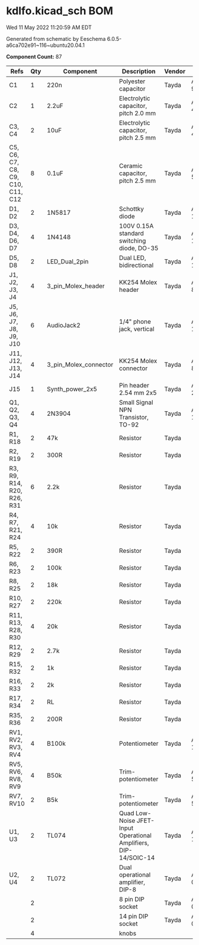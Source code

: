 # kdlfo.kicad_sch BOM

Wed 11 May 2022 11:20:59 AM EDT

Generated from schematic by Eeschema 6.0.5-a6ca702e91~116~ubuntu20.04.1

**Component Count:** 87

| Refs | Qty | Component | Description | Vendor | SKU |
| ----- | --- | ---- | ----------- | ---- | ---- |
| C1 | 1 | 220n | Polyester capacitor | Tayda | A-984 |
| C2 | 1 | 2.2uF | Electrolytic capacitor, pitch 2.0 mm | Tayda | A-4532 |
| C3, C4 | 2 | 10uF | Electrolytic capacitor, pitch 2.5 mm | Tayda | A-4349 |
| C5, C6, C7, C8, C9, C10, C11, C12 | 8 | 0.1uF | Ceramic capacitor, pitch 2.5 mm | Tayda | A-553 |
| D1, D2 | 2 | 1N5817 | Schottky diode | Tayda | A-159 |
| D3, D4, D6, D7 | 4 | 1N4148 | 100V 0.15A standard switching diode, DO-35 | Tayda | A-157 |
| D5, D8 | 2 | LED_Dual_2pin | Dual LED, bidirectional | Tayda | A-1050 |
| J1, J2, J3, J4 | 4 | 3_pin_Molex_header | KK254 Molex header | Tayda | A-805 |
| J5, J6, J7, J8, J9, J10 | 6 | AudioJack2 | 1/4" phone jack, vertical | Tayda | A-1121 |
| J11, J12, J13, J14 | 4 | 3_pin_Molex_connector | KK254 Molex connector | Tayda | A-827 |
| J15 | 1 | Synth_power_2x5 | Pin header 2.54 mm 2x5 | Tayda | A-2939 |
| Q1, Q2, Q3, Q4 | 4 | 2N3904 | Small Signal NPN Transistor, TO-92 | Tayda | A-111 |
| R1, R18 | 2 | 47k | Resistor | Tayda |  |
| R2, R19 | 2 | 300R | Resistor | Tayda |  |
| R3, R9, R14, R20, R26, R31 | 6 | 2.2k | Resistor | Tayda |  |
| R4, R7, R21, R24 | 4 | 10k | Resistor | Tayda |  |
| R5, R22 | 2 | 390R | Resistor | Tayda |  |
| R6, R23 | 2 | 100k | Resistor | Tayda |  |
| R8, R25 | 2 | 18k | Resistor | Tayda |  |
| R10, R27 | 2 | 220k | Resistor | Tayda |  |
| R11, R13, R28, R30 | 4 | 20k | Resistor | Tayda |  |
| R12, R29 | 2 | 2.7k | Resistor | Tayda |  |
| R15, R32 | 2 | 1k | Resistor | Tayda |  |
| R16, R33 | 2 | 2k | Resistor | Tayda |  |
| R17, R34 | 2 | RL | Resistor | Tayda |  |
| R35, R36 | 2 | 200R | Resistor | Tayda |  |
| RV1, RV2, RV3, RV4 | 4 | B100k | Potentiometer | Tayda | A-1984 |
| RV5, RV6, RV8, RV9 | 4 | B50k | Trim-potentiometer | Tayda | A-598 |
| RV7, RV10 | 2 | B5k | Trim-potentiometer | Tayda | A-597 |
| U1, U3 | 2 | TL074 | Quad Low-Noise JFET-Input Operational Amplifiers, DIP-14/SOIC-14 | Tayda | A-1138 |
| U2, U4 | 2 | TL072 | Dual operational amplifier, DIP-8 | Tayda | A-037 |
| | 2 | | 8 pin DIP socket | Tayda | A-001 |
| | 2 | | 14 pin DIP socket | Tayda | A-004 |
| | 4 | | knobs | | |
    
